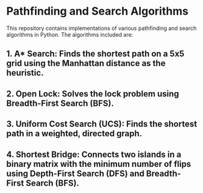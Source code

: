 # Pathfinding and Search Algorithms
This repository contains implementations of various pathfinding and search algorithms in Python. The algorithms included are:  
## 1. A* Search: Finds the shortest path on a 5x5 grid using the Manhattan distance as the heuristic.
## 2. Open Lock: Solves the lock problem using Breadth-First Search (BFS).
## 3. Uniform Cost Search (UCS): Finds the shortest path in a weighted, directed graph.
## 4. Shortest Bridge: Connects two islands in a binary matrix with the minimum number of flips using Depth-First Search (DFS) and Breadth-First Search (BFS).
